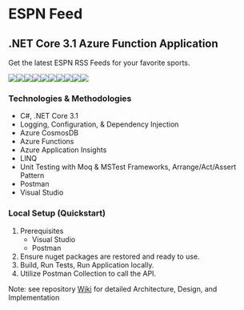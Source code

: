 # ESPN Feed
<div>
  <h2>.NET Core 3.1 Azure Function Application</h2>
  <p>Get the latest ESPN RSS Feeds for your favorite sports.</p>
</div>
<div style="display: flex;">
  <img src="https://img.shields.io/github/last-commit/robynstanco/ESPNFeedFunction/master?logo=github"/>
  <img src="https://img.shields.io/github/languages/code-size/robynstanco/ESPNFeedFunction?logo=github"/>
  <img src="https://img.shields.io/github/repo-size/robynstanco/ESPNFeedFunction?logo=github"/>
  <img src="https://img.shields.io/github/issues/robynstanco/ESPNFeedFunction?logo=github"/>
  <img src="https://img.shields.io/github/issues-closed/robynstanco/ESPNFeedFunction?logo=github"/>
  <img src="https://img.shields.io/github/issues-pr-closed/robynstanco/ESPNFeedFunction?logo=github"/>
  <img src="https://img.shields.io/github/stars/robynstanco/ESPNFeedFunction?logo=github"/>
  <img src="https://img.shields.io/github/languages/top/robynstanco/ESPNFeedFunction?logo=github"/>
  <img src="https://img.shields.io/github/languages/count/robynstanco/ESPNFeedFunction?logo=github"/>
  <img src="https://img.shields.io/github/license/robynstanco/ESPNFeedFunction?logo=github"/>
</div>
<div>
  <h3>Technologies & Methodologies</h3>
  <ul>
    <li>C#, .NET Core 3.1</li>
    <li>Logging, Configuration, & Dependency Injection</li>
    <li>Azure CosmosDB</li>
    <li>Azure Functions</li>
    <li>Azure Application Insights</li>
    <li>LINQ</li>
    <li>Unit Testing with Moq & MSTest Frameworks, Arrange/Act/Assert Pattern</li>
    <li>Postman</li>
    <li>Visual Studio</li>
  </ul>
  <h3>Local Setup (Quickstart)</h3>
  <ol>
    <li>
      <span>Prerequisites</span>
      <ul>
        <li>Visual Studio</li>
        <li>Postman</li>
      </ul>
    </li>
    <li>Ensure nuget packages are restored and ready to use.</li>
    <li>Build, Run Tests, Run Application locally.</li>
    <li>Utilize Postman Collection to call the API.</li>
  </ol>
  <p>Note: see repository <a href="https://github.com/robynstanco/ESPNFeedFunction/wiki">Wiki</a> for detailed Architecture, Design, and Implementation</p> 
</div>
